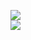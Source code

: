 [![](https://img.shields.io/badge/Made%20With-Github%20Spray-lightgrey.svg?style=for-the-badge&logo=github)](https://github.com/Annihil/github-spray#29571)  
[![](https://i.imgur.com/2DrTn0Z.gif)](https://github.com/Annihil/github-spray)